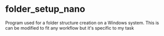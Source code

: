 # folder_setup_nano

Program used for a folder structure creation on a Windows system.
This is can be modified to fit any workflow but it's specific to my task